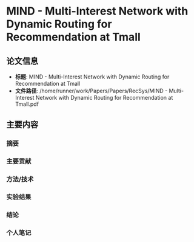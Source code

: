 # MIND - Multi-Interest Network with Dynamic Routing for Recommendation at Tmall

## 论文信息
- **标题**: MIND - Multi-Interest Network with Dynamic Routing for Recommendation at Tmall
- **文件路径**: /home/runner/work/Papers/Papers/RecSys/MIND - Multi-Interest Network with Dynamic Routing for Recommendation at Tmall.pdf

## 主要内容

### 摘要


### 主要贡献


### 方法/技术


### 实验结果


### 结论


### 个人笔记


